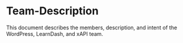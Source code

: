 # Team-Description
This document describes the members, description, and intent of the WordPress, LearnDash, and xAPI team.
